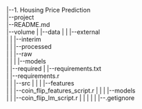 |--1. Housing Price Prediction           
  |--project                              
    |--README.md                         
    |--volume
    |   |--data
    |   |   |--external                   
    |   |   |--interim                    
    |   |   |--processed                  
    |   |   |--raw                        
    |   |
    |   |--models                        
    |
    |--required
    |   |--requirements.txt               
    |   |--requirements.r                 
    |
    |
    |--src
    |   |
    |   |--features                       
    |   |   |--coin_flip_features_script.r
    |   |
    |   |--models                         
    |   |   |--coin_flip_lm_script.r
    |   |
    |
    |
    |
    |--.getignore                        
```
